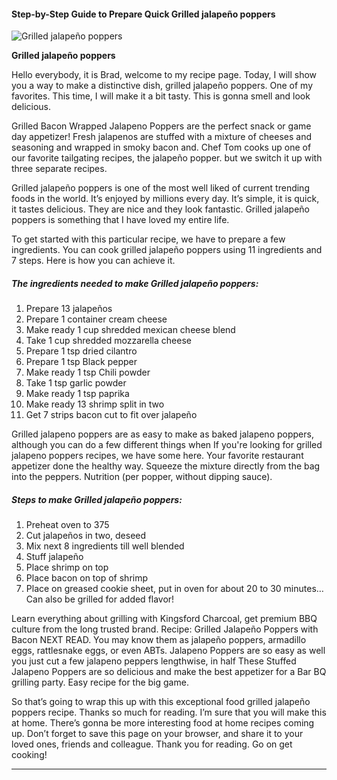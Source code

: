             

#### Step-by-Step Guide to Prepare Quick Grilled jalapeño poppers

![Grilled jalapeño poppers](https://img-global.cpcdn.com/recipes/5090189739294720/751x532cq70/grilled-jalapeno-poppers-recipe-main-photo.jpg)

**Grilled jalapeño poppers**

Hello everybody, it is Brad, welcome to my recipe page. Today, I will show you a way to make a distinctive dish, grilled jalapeño poppers. One of my favorites. This time, I will make it a bit tasty. This is gonna smell and look delicious.

Grilled Bacon Wrapped Jalapeno Poppers are the perfect snack or game day appetizer! Fresh jalapenos are stuffed with a mixture of cheeses and seasoning and wrapped in smoky bacon and. Chef Tom cooks up one of our favorite tailgating recipes, the jalapeño popper. but we switch it up with three separate recipes.

Grilled jalapeño poppers is one of the most well liked of current trending foods in the world. It’s enjoyed by millions every day. It’s simple, it is quick, it tastes delicious. They are nice and they look fantastic. Grilled jalapeño poppers is something that I have loved my entire life.

To get started with this particular recipe, we have to prepare a few ingredients. You can cook grilled jalapeño poppers using 11 ingredients and 7 steps. Here is how you can achieve it.

##### The ingredients needed to make Grilled jalapeño poppers:

1.  Prepare 13 jalapeños
2.  Prepare 1 container cream cheese
3.  Make ready 1 cup shredded mexican cheese blend
4.  Take 1 cup shredded mozzarella cheese
5.  Prepare 1 tsp dried cilantro
6.  Prepare 1 tsp Black pepper
7.  Make ready 1 tsp Chili powder
8.  Take 1 tsp garlic powder
9.  Make ready 1 tsp paprika
10.  Make ready 13 shrimp split in two
11.  Get 7 strips bacon cut to fit over jalapeño

Grilled jalapeno poppers are as easy to make as baked jalapeno poppers, although you can do a few different things when If you're looking for grilled jalapeno poppers recipes, we have some here. Your favorite restaurant appetizer done the healthy way. Squeeze the mixture directly from the bag into the peppers. Nutrition (per popper, without dipping sauce).

##### Steps to make Grilled jalapeño poppers:

1.  Preheat oven to 375
2.  Cut jalapeños in two, deseed
3.  Mix next 8 ingredients till well blended
4.  Stuff jalapeño
5.  Place shrimp on top
6.  Place bacon on top of shrimp
7.  Place on greased cookie sheet, put in oven for about 20 to 30 minutes… Can also be grilled for added flavor!

Learn everything about grilling with Kingsford Charcoal, get premium BBQ culture from the long trusted brand. Recipe: Grilled Jalapeño Poppers with Bacon NEXT READ. You may know them as jalapeño poppers, armadillo eggs, rattlesnake eggs, or even ABTs. Jalapeno Poppers are so easy as well you just cut a few jalapeno peppers lengthwise, in half These Stuffed Jalapeno Poppers are so delicious and make the best appetizer for a Bar BQ grilling party. Easy recipe for the big game.

So that’s going to wrap this up with this exceptional food grilled jalapeño poppers recipe. Thanks so much for reading. I’m sure that you will make this at home. There’s gonna be more interesting food at home recipes coming up. Don’t forget to save this page on your browser, and share it to your loved ones, friends and colleague. Thank you for reading. Go on get cooking!

* * *